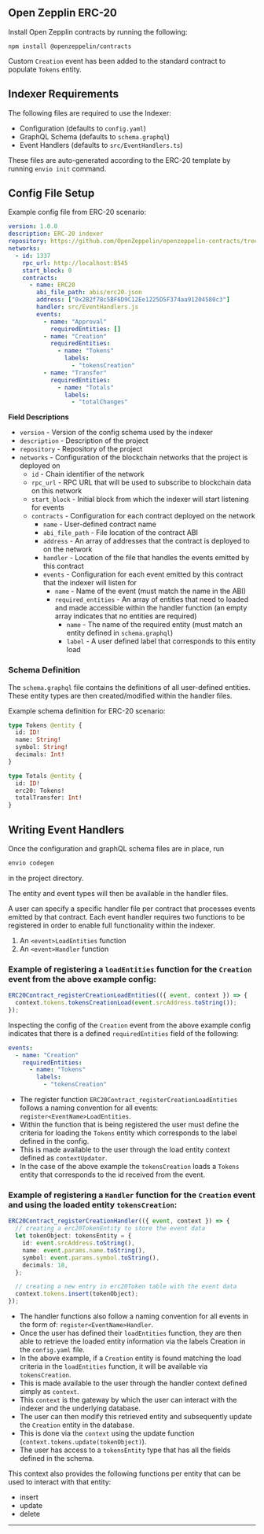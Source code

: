 ## Open Zepplin ERC-20

Install Open Zepplin contracts by running the following:

```
npm install @openzeppelin/contracts
```

Custom `Creation` event has been added to the standard contract to populate `Tokens` entity.

## Indexer Requirements

The following files are required to use the Indexer:

- Configuration (defaults to `config.yaml`)
- GraphQL Schema (defaults to `schema.graphql`)
- Event Handlers (defaults to `src/EventHandlers.ts`)

These files are auto-generated according to the ERC-20 template by running `envio init` command.

## Config File Setup

Example config file from ERC-20 scenario:

```yaml
version: 1.0.0
description: ERC-20 indexer
repository: https://github.com/OpenZeppelin/openzeppelin-contracts/tree/master/contracts/token/ERC20
networks:
  - id: 1337
    rpc_url: http://localhost:8545
    start_block: 0
    contracts:
      - name: ERC20
        abi_file_path: abis/erc20.json
        address: ["0x2B2f78c5BF6D9C12Ee1225D5F374aa91204580c3"]
        handler: src/EventHandlers.js
        events:
          - name: "Approval"
            requiredEntities: []
          - name: "Creation"
            requiredEntities:
              - name: "Tokens"
                labels:
                  - "tokensCreation"
          - name: "Transfer"
            requiredEntities:
              - name: "Totals"
                labels:
                  - "totalChanges"
```

**Field Descriptions**

- `version` - Version of the config schema used by the indexer
- `description` - Description of the project
- `repository` - Repository of the project
- `networks` - Configuration of the blockchain networks that the project is deployed on
  - `id` - Chain identifier of the network
  - `rpc_url` - RPC URL that will be used to subscribe to blockchain data on this network
  - `start_block` - Initial block from which the indexer will start listening for events
  - `contracts` - Configuration for each contract deployed on the network
    - `name` - User-defined contract name
    - `abi_file_path` - File location of the contract ABI
    - `address` - An array of addresses that the contract is deployed to on the network
    - `handler` - Location of the file that handles the events emitted by this contract
    - `events` - Configuration for each event emitted by this contract that the indexer will listen for
      - `name` - Name of the event (must match the name in the ABI)
      - `required_entities` - An array of entities that need to loaded and made accessible within the handler function (an empty array indicates that no entities are required)
        - `name` - The name of the required entity (must match an entity defined in `schema.graphql`)
        - `label` - A user defined label that corresponds to this entity load

### Schema Definition

The `schema.graphql` file contains the definitions of all user-defined entities. These entity types are then created/modified within the handler files.

Example schema definition for ERC-20 scenario:

```graphql
type Tokens @entity {
  id: ID!
  name: String!
  symbol: String!
  decimals: Int!
}

type Totals @entity {
  id: ID!
  erc20: Tokens!
  totalTransfer: Int!
}
```

## Writing Event Handlers

Once the configuration and graphQL schema files are in place, run

```bash
envio codegen
```

in the project directory.

The entity and event types will then be available in the handler files.

A user can specify a specific handler file per contract that processes events emitted by that contract.
Each event handler requires two functions to be registered in order to enable full functionality within the indexer.

1. An `<event>LoadEntities` function
2. An `<event>Handler` function

### Example of registering a `loadEntities` function for the `Creation` event from the above example config:

```typescript
ERC20Contract_registerCreationLoadEntities(({ event, context }) => {
  context.tokens.tokensCreationLoad(event.srcAddress.toString());
});
```

Inspecting the config of the `Creation` event from the above example config indicates that there is a defined `requiredEntities` field of the following:

```yaml
events:
  - name: "Creation"
    requiredEntities:
      - name: "Tokens"
        labels:
          - "tokensCreation"
```

- The register function `ERC20Contract_registerCreationLoadEntities` follows a naming convention for all events: `register<EventName>LoadEntities`.
- Within the function that is being registered the user must define the criteria for loading the `Tokens` entity which corresponds to the label defined in the config.
- This is made available to the user through the load entity context defined as `contextUpdator`.
- In the case of the above example the `tokensCreation` loads a `Tokens` entity that corresponds to the id received from the event.

### Example of registering a `Handler` function for the `Creation` event and using the loaded entity `tokensCreation`:

```typescript
ERC20Contract_registerCreationHandler(({ event, context }) => {
  // creating a erc20TokenEntity to store the event data
  let tokenObject: tokensEntity = {
    id: event.srcAddress.toString(),
    name: event.params.name.toString(),
    symbol: event.params.symbol.toString(),
    decimals: 18,
  };

  // creating a new entry in erc20Token table with the event data
  context.tokens.insert(tokenObject);
});
```

- The handler functions also follow a naming convention for all events in the form of: `register<EventName>Handler`.
- Once the user has defined their `loadEntities` function, they are then able to retrieve the loaded entity information via the labels Creation in the `config.yaml` file.
- In the above example, if a `Creation` entity is found matching the load criteria in the `loadEntities` function, it will be available via `tokensCreation`.
- This is made available to the user through the handler context defined simply as `context`.
- This `context` is the gateway by which the user can interact with the indexer and the underlying database.
- The user can then modify this retrieved entity and subsequently update the `Creation` entity in the database.
- This is done via the `context` using the update function (`context.tokens.update(tokenObject)`).
- The user has access to a `tokensEntity` type that has all the fields defined in the schema.

This context also provides the following functions per entity that can be used to interact with that entity:

- insert
- update
- delete

---
